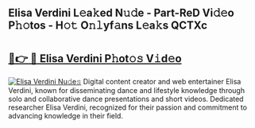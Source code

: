 ## Elisa Verdini L𝚎a𝚔ed N𝚞𝚍e - Part-ReD Vi𝚍𝚎o P𝚑𝚘tos - H𝚘𝚝 O𝚗𝚕yf𝚊ns L𝚎a𝚔s QCTXc

# <h2><a href="http://kfeeth2.oniu.top/?m=Elisa+Verdini">🔗👉 🔴 Elisa Verdini P𝚑ot𝚘𝚜 V𝚒d𝚎o</a></h2>

[![Elisa Verdini Nu𝚍e𝚜](https://i.imgur.com/0qMVB7G.gif)](http://kfeeth2.oniu.top/?m=Elisa+Verdini)
Digital content creator and web entertainer Elisa Verdini, known for disseminating dance and lifestyle knowledge through solo and collaborative dance presentations and short videos. Dedicated researcher Elisa Verdini, recognized for their passion and commitment to advancing knowledge in their field.  
